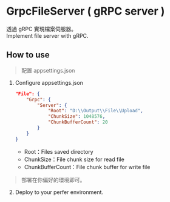 # GrpcFileServer ( gRPC server )

透過 gRPC 實現檔案伺服器。  
Implement file server with gRPC.

## How to use

> 配置 appsettings.json

1. Configure appsettings.json

    ```json
    "File": {
        "Grpc": {
            "Server": {
                "Root": "D:\\Output\\File\\Upload",
                "ChunkSize": 1048576,
                "ChunkBufferCount": 20
            }
        }
    }
    ```

    - Root：Files saved directory
    - ChunkSize：File chunk size for read file
    - ChunkBufferCount：File chunk buffer for write file

> 部署在你偏好的環境即可。

2. Deploy to your perfer environment.
